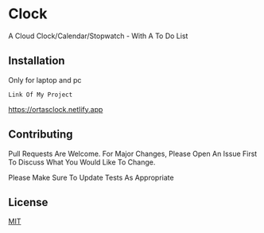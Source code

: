 
# Clock


A Cloud Clock/Calendar/Stopwatch - With A To Do List 


## Installation



Only for laptop and pc

```Link Of My Project```
 
https://ortasclock.netlify.app



## Contributing


Pull Requests Are Welcome. For Major Changes, Please Open An Issue First To Discuss What You Would Like To Change.
            


Please Make Sure To Update Tests As Appropriate


## License


[MIT](Https://Choosealicense.Com/Licenses/Mit/)
